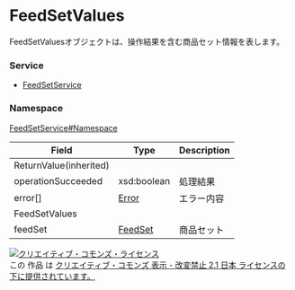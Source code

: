 # FeedSetValues
FeedSetValuesオブジェクトは、操作結果を含む商品セット情報を表します。

### Service
+ [FeedSetService](../../services/FeedSetService.md)

### Namespace
[FeedSetService#Namespace](../../services/FeedSetService.md#namespace)


| Field | Type | Description |
|---|---|---|
| ReturnValue(inherited)|||
| operationSucceeded| xsd:boolean| 処理結果 |
| error[]| [Error](../Common/Error.md)| エラー内容 |
| FeedSetValues|||
| feedSet| [FeedSet](FeedSet.md)| 商品セット |

<a rel="license" href="http://creativecommons.org/licenses/by-nd/2.1/jp/"><img alt="クリエイティブ・コモンズ・ライセンス" style="border-width:0" src="https://i.creativecommons.org/l/by-nd/2.1/jp/88x31.png" /></a><br />この 作品 は <a rel="license" href="http://creativecommons.org/licenses/by-nd/2.1/jp/">クリエイティブ・コモンズ 表示 - 改変禁止 2.1 日本 ライセンスの下に提供されています。</a>
